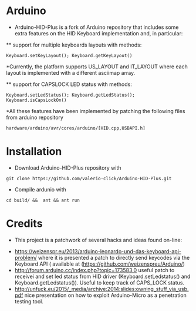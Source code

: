 Arduino
========

* Arduino-HID-Plus is a fork of Arduino repository that includes some extra 
features on the HID Keyboard implementation and, in particular:

** support for multiple keyboards layouts with methods:

```Keyboard.setKeyLayout(); Keyboard.getKeyLayout()```

*Currently, the platform supports US_LAYOUT and IT_LAYOUT where each layout is implemented with a different asciimap array.

** support for CAPSLOCK LED status with methods:

```Keyboard.setLedStatus(); Keyboard.getLedStatus(); Keyboard.isCapsLockOn()```

*All these features have been implemented by patching the following files from arduino repository

```hardware/arduino/avr/cores/arduino/[HID.cpp,USBAPI.h]```

Installation
============
* Download Arduino-HID-Plus repository with

```git clone https://github.com/valerio-click/Arduino-HID-Plus.git```

* Compile ardunio with

```cd build/ &&  ant && ant run```

Credits
=======
* This project is a patchwork of several hacks and ideas found on-line:
- https://weizenspr.eu/2013/arduino-leonardo-und-das-keyboard-api-problem/
  where it is presented a patch to directly send keycodes via the Keyboard API (  available at (https://github.com/weizenspreu/Arduino/) 
- http://forum.arduino.cc/index.php?topic=173583.0 useful patch to receivei and set led status from HID driver (Keyboard.setLedstatus() and Keyboard.getLedstatus()). Useful to keep track of CAPS_LOCK status.
- http://unfuck.eu/2015/_media/archive:2014:slides:owning_stuff_via_usb.pdf nice presentation on how to exploit Arduino-Micro as a penetration testing tool.
